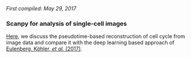 *First compiled: May 29, 2017*

### Scanpy for analysis of single-cell images

[Here](images.ipynb), we discuss the pseudotime-based reconstruction of cell cycle from image data and compare it with the deep learning based approach of [Eulenberg, Köhler, *et al.* (2017)](https://doi.org/10.1101/081364).